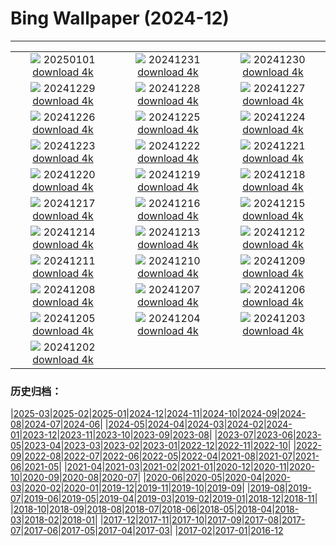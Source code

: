 # Bing Wallpaper (2024-12)
**************
| | | |
| :----: | :----: | :----: |
| ![](https://www.bing.com/th?id=OHR.PolarBearSwim_IT-IT8600941728_1920x1080.jpg) 20250101 [download 4k](https://www.bing.com/th?id=OHR.PolarBearSwim_IT-IT8600941728_UHD.jpg) | ![](https://www.bing.com/th?id=OHR.CapodannoFirenze_IT-IT8277886621_1920x1080.jpg) 20241231 [download 4k](https://www.bing.com/th?id=OHR.CapodannoFirenze_IT-IT8277886621_UHD.jpg) | ![](https://www.bing.com/th?id=OHR.MountFieldNP_IT-IT7967272422_1920x1080.jpg) 20241230 [download 4k](https://www.bing.com/th?id=OHR.MountFieldNP_IT-IT7967272422_UHD.jpg) |
| ![](https://www.bing.com/th?id=OHR.BorobudurBells_IT-IT2966743478_1920x1080.jpg) 20241229 [download 4k](https://www.bing.com/th?id=OHR.BorobudurBells_IT-IT2966743478_UHD.jpg) | ![](https://www.bing.com/th?id=OHR.CoralTurtle_IT-IT2494528336_1920x1080.jpg) 20241228 [download 4k](https://www.bing.com/th?id=OHR.CoralTurtle_IT-IT2494528336_UHD.jpg) | ![](https://www.bing.com/th?id=OHR.LakeBledSnow_IT-IT5595802346_1920x1080.jpg) 20241227 [download 4k](https://www.bing.com/th?id=OHR.LakeBledSnow_IT-IT5595802346_UHD.jpg) |
| ![](https://www.bing.com/th?id=OHR.ChristmasSeason_IT-IT9715464696_1920x1080.jpg) 20241226 [download 4k](https://www.bing.com/th?id=OHR.ChristmasSeason_IT-IT9715464696_UHD.jpg) | ![](https://www.bing.com/th?id=OHR.ReindeerTrio_IT-IT1609765217_1920x1080.jpg) 20241225 [download 4k](https://www.bing.com/th?id=OHR.ReindeerTrio_IT-IT1609765217_UHD.jpg) | ![](https://www.bing.com/th?id=OHR.GalleriaVittiorioEmanuele_IT-IT9220244159_1920x1080.jpg) 20241224 [download 4k](https://www.bing.com/th?id=OHR.GalleriaVittiorioEmanuele_IT-IT9220244159_UHD.jpg) |
| ![](https://www.bing.com/th?id=OHR.FestivusCranes_IT-IT8994526236_1920x1080.jpg) 20241223 [download 4k](https://www.bing.com/th?id=OHR.FestivusCranes_IT-IT8994526236_UHD.jpg) | ![](https://www.bing.com/th?id=OHR.CrystalPier_IT-IT3144209474_1920x1080.jpg) 20241222 [download 4k](https://www.bing.com/th?id=OHR.CrystalPier_IT-IT3144209474_UHD.jpg) | ![](https://www.bing.com/th?id=OHR.SolsticeHalo_IT-IT8535598523_1920x1080.jpg) 20241221 [download 4k](https://www.bing.com/th?id=OHR.SolsticeHalo_IT-IT8535598523_UHD.jpg) |
| ![](https://www.bing.com/th?id=OHR.SantaClausVillage_IT-IT8309910661_1920x1080.jpg) 20241220 [download 4k](https://www.bing.com/th?id=OHR.SantaClausVillage_IT-IT8309910661_UHD.jpg) | ![](https://www.bing.com/th?id=OHR.SibiuRomania_IT-IT8074363725_1920x1080.jpg) 20241219 [download 4k](https://www.bing.com/th?id=OHR.SibiuRomania_IT-IT8074363725_UHD.jpg) | ![](https://www.bing.com/th?id=OHR.NutcrackerBallet_IT-IT7796108656_1920x1080.jpg) 20241218 [download 4k](https://www.bing.com/th?id=OHR.NutcrackerBallet_IT-IT7796108656_UHD.jpg) |
| ![](https://www.bing.com/th?id=OHR.ReinefjordenNorway_IT-IT7180371144_1920x1080.jpg) 20241217 [download 4k](https://www.bing.com/th?id=OHR.ReinefjordenNorway_IT-IT7180371144_UHD.jpg) | ![](https://www.bing.com/th?id=OHR.SalzburgSnow_IT-IT6943675624_1920x1080.jpg) 20241216 [download 4k](https://www.bing.com/th?id=OHR.SalzburgSnow_IT-IT6943675624_UHD.jpg) | ![](https://www.bing.com/th?id=OHR.MisurinaLake_IT-IT7475356294_1920x1080.jpg) 20241215 [download 4k](https://www.bing.com/th?id=OHR.MisurinaLake_IT-IT7475356294_UHD.jpg) |
| ![](https://www.bing.com/th?id=OHR.NorthernHawkOwl_IT-IT6682562006_1920x1080.jpg) 20241214 [download 4k](https://www.bing.com/th?id=OHR.NorthernHawkOwl_IT-IT6682562006_UHD.jpg) | ![](https://www.bing.com/th?id=OHR.ChristmasBudapest_IT-IT6393045785_1920x1080.jpg) 20241213 [download 4k](https://www.bing.com/th?id=OHR.ChristmasBudapest_IT-IT6393045785_UHD.jpg) | ![](https://www.bing.com/th?id=OHR.WildPoinsettia_IT-IT8938739079_1920x1080.jpg) 20241212 [download 4k](https://www.bing.com/th?id=OHR.WildPoinsettia_IT-IT8938739079_UHD.jpg) |
| ![](https://www.bing.com/th?id=OHR.DolomitesSky_IT-IT8572597126_1920x1080.jpg) 20241211 [download 4k](https://www.bing.com/th?id=OHR.DolomitesSky_IT-IT8572597126_UHD.jpg) | ![](https://www.bing.com/th?id=OHR.CornwallSnow_IT-IT8232493820_1920x1080.jpg) 20241210 [download 4k](https://www.bing.com/th?id=OHR.CornwallSnow_IT-IT8232493820_UHD.jpg) | ![](https://www.bing.com/th?id=OHR.GuanacosChile_IT-IT7114739436_1920x1080.jpg) 20241209 [download 4k](https://www.bing.com/th?id=OHR.GuanacosChile_IT-IT7114739436_UHD.jpg) |
| ![](https://www.bing.com/th?id=OHR.PonteDeellImmacolata_IT-IT7974246156_1920x1080.jpg) 20241208 [download 4k](https://www.bing.com/th?id=OHR.PonteDeellImmacolata_IT-IT7974246156_UHD.jpg) | ![](https://www.bing.com/th?id=OHR.ArraialdoCabo_IT-IT6186077330_1920x1080.jpg) 20241207 [download 4k](https://www.bing.com/th?id=OHR.ArraialdoCabo_IT-IT6186077330_UHD.jpg) | ![](https://www.bing.com/th?id=OHR.HelsinkiDusk_IT-IT9045834080_1920x1080.jpg) 20241206 [download 4k](https://www.bing.com/th?id=OHR.HelsinkiDusk_IT-IT9045834080_UHD.jpg) |
| ![](https://www.bing.com/th?id=OHR.MonoTufa_IT-IT7280531919_1920x1080.jpg) 20241205 [download 4k](https://www.bing.com/th?id=OHR.MonoTufa_IT-IT7280531919_UHD.jpg) | ![](https://www.bing.com/th?id=OHR.RhinosKenya_IT-IT3428289115_1920x1080.jpg) 20241204 [download 4k](https://www.bing.com/th?id=OHR.RhinosKenya_IT-IT3428289115_UHD.jpg) | ![](https://www.bing.com/th?id=OHR.JaipurFort_IT-IT7009980526_1920x1080.jpg) 20241203 [download 4k](https://www.bing.com/th?id=OHR.JaipurFort_IT-IT7009980526_UHD.jpg) |
| ![](https://www.bing.com/th?id=OHR.IcebergsAntarctica_IT-IT6673313021_1920x1080.jpg) 20241202 [download 4k](https://www.bing.com/th?id=OHR.IcebergsAntarctica_IT-IT6673313021_UHD.jpg) |  |  |

### 历史归档：

|[2025-03](bing/2025-03/2025-03.md)|[2025-02](bing/2025-02/2025-02.md)|[2025-01](bing/2025-01/2025-01.md)|[2024-12](bing/2024-12/2024-12.md)|[2024-11](bing/2024-11/2024-11.md)|[2024-10](bing/2024-10/2024-10.md)|[2024-09](bing/2024-09/2024-09.md)|[2024-08](bing/2024-08/2024-08.md)|[2024-07](bing/2024-07/2024-07.md)|[2024-06](bing/2024-06/2024-06.md)|
|[2024-05](bing/2024-05/2024-05.md)|[2024-04](bing/2024-04/2024-04.md)|[2024-03](bing/2024-03/2024-03.md)|[2024-02](bing/2024-02/2024-02.md)|[2024-01](bing/2024-01/2024-01.md)|[2023-12](bing/2023-12/2023-12.md)|[2023-11](bing/2023-11/2023-11.md)|[2023-10](bing/2023-10/2023-10.md)|[2023-09](bing/2023-09/2023-09.md)|[2023-08](bing/2023-08/2023-08.md)|
|[2023-07](bing/2023-07/2023-07.md)|[2023-06](bing/2023-06/2023-06.md)|[2023-05](bing/2023-05/2023-05.md)|[2023-04](bing/2023-04/2023-04.md)|[2023-03](bing/2023-03/2023-03.md)|[2023-02](bing/2023-02/2023-02.md)|[2023-01](bing/2023-01/2023-01.md)|[2022-12](bing/2022-12/2022-12.md)|[2022-11](bing/2022-11/2022-11.md)|[2022-10](bing/2022-10/2022-10.md)|
|[2022-09](bing/2022-09/2022-09.md)|[2022-08](bing/2022-08/2022-08.md)|[2022-07](bing/2022-07/2022-07.md)|[2022-06](bing/2022-06/2022-06.md)|[2022-05](bing/2022-05/2022-05.md)|[2022-04](bing/2022-04/2022-04.md)|[2021-08](bing/2021-08/2021-08.md)|[2021-07](bing/2021-07/2021-07.md)|[2021-06](bing/2021-06/2021-06.md)|[2021-05](bing/2021-05/2021-05.md)|
|[2021-04](bing/2021-04/2021-04.md)|[2021-03](bing/2021-03/2021-03.md)|[2021-02](bing/2021-02/2021-02.md)|[2021-01](bing/2021-01/2021-01.md)|[2020-12](bing/2020-12/2020-12.md)|[2020-11](bing/2020-11/2020-11.md)|[2020-10](bing/2020-10/2020-10.md)|[2020-09](bing/2020-09/2020-09.md)|[2020-08](bing/2020-08/2020-08.md)|[2020-07](bing/2020-07/2020-07.md)|
|[2020-06](bing/2020-06/2020-06.md)|[2020-05](bing/2020-05/2020-05.md)|[2020-04](bing/2020-04/2020-04.md)|[2020-03](bing/2020-03/2020-03.md)|[2020-02](bing/2020-02/2020-02.md)|[2020-01](bing/2020-01/2020-01.md)|[2019-12](bing/2019-12/2019-12.md)|[2019-11](bing/2019-11/2019-11.md)|[2019-10](bing/2019-10/2019-10.md)|[2019-09](bing/2019-09/2019-09.md)|
|[2019-08](bing/2019-08/2019-08.md)|[2019-07](bing/2019-07/2019-07.md)|[2019-06](bing/2019-06/2019-06.md)|[2019-05](bing/2019-05/2019-05.md)|[2019-04](bing/2019-04/2019-04.md)|[2019-03](bing/2019-03/2019-03.md)|[2019-02](bing/2019-02/2019-02.md)|[2019-01](bing/2019-01/2019-01.md)|[2018-12](bing/2018-12/2018-12.md)|[2018-11](bing/2018-11/2018-11.md)|
|[2018-10](bing/2018-10/2018-10.md)|[2018-09](bing/2018-09/2018-09.md)|[2018-08](bing/2018-08/2018-08.md)|[2018-07](bing/2018-07/2018-07.md)|[2018-06](bing/2018-06/2018-06.md)|[2018-05](bing/2018-05/2018-05.md)|[2018-04](bing/2018-04/2018-04.md)|[2018-03](bing/2018-03/2018-03.md)|[2018-02](bing/2018-02/2018-02.md)|[2018-01](bing/2018-01/2018-01.md)|
|[2017-12](bing/2017-12/2017-12.md)|[2017-11](bing/2017-11/2017-11.md)|[2017-10](bing/2017-10/2017-10.md)|[2017-09](bing/2017-09/2017-09.md)|[2017-08](bing/2017-08/2017-08.md)|[2017-07](bing/2017-07/2017-07.md)|[2017-06](bing/2017-06/2017-06.md)|[2017-05](bing/2017-05/2017-05.md)|[2017-04](bing/2017-04/2017-04.md)|[2017-03](bing/2017-03/2017-03.md)|
|[2017-02](bing/2017-02/2017-02.md)|[2017-01](bing/2017-01/2017-01.md)|[2016-12](bing/2016-12/2016-12.md)